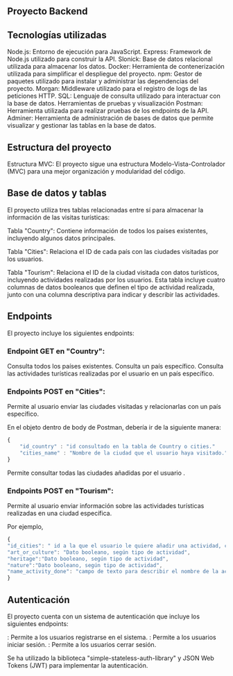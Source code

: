 ## Proyecto Backend

## Tecnologías utilizadas

Node.js: Entorno de ejecución para JavaScript.
Express: Framework de Node.js utilizado para construir la API.
Slonick: Base de datos relacional utilizada para almacenar los datos.
Docker: Herramienta de contenerización utilizada para simplificar el despliegue del proyecto.
npm: Gestor de paquetes utilizado para instalar y administrar las dependencias del proyecto.
Morgan: Middleware utilizado para el registro de logs de las peticiones HTTP.
SQL: Lenguaje de consulta utilizado para interactuar con la base de datos.
Herramientas de pruebas y visualización
Postman: Herramienta utilizada para realizar pruebas de los endpoints de la API.
Adminer: Herramienta de administración de bases de datos que permite visualizar y gestionar las tablas en la base de datos.

## Estructura del proyecto
Estructura MVC: El proyecto sigue una estructura Modelo-Vista-Controlador (MVC) para una mejor organización y modularidad del código.

## Base de datos y tablas
El proyecto utiliza tres tablas relacionadas entre sí para almacenar la información de las visitas turísticas:

Tabla "Country": Contiene información de todos los países existentes, incluyendo algunos datos principales.

Tabla "Cities": Relaciona el ID de cada país con las ciudades visitadas por los usuarios.

Tabla "Tourism": Relaciona el ID de la ciudad visitada con datos turísticos, incluyendo actividades realizadas por los usuarios. Esta tabla incluye cuatro columnas de datos booleanos que definen el tipo de actividad realizada, junto con una columna descriptiva para indicar y describir las actividades.

## Endpoints
El proyecto incluye los siguientes endpoints:

### Endpoint GET en "Country":

<!-- GET /country: --> Consulta todos los países existentes.
<!--GET /country/:country--> Consulta un país específico.
<!--GET /country/:country/activity--> Consulta las actividades turísticas realizadas por el usuario en un país específico.

### Endpoints POST en "Cities":

<!-- POST /cities --> Permite al usuario enviar las ciudades visitadas y relacionarlas con un país específico.
En el objeto dentro de body de Postman, debería ir de la siguiente manera:

```js
{
    "id_country" : "id consultado en la tabla de Country o cities." 
    "cities_name" : "Nombre de la ciudad que el usuario haya visitado." 
}
```  
<!--GET /cities/cities --> Permite consultar todas las ciudades añadidas por el usuario . 


### Endpoints POST en "Tourism":

<!--POST /tourism: --> Permite al usuario enviar información sobre las actividades turísticas realizadas en una ciudad específica.
Por ejemplo,

```js
{
"id_cities": " id a la que el usuario le quiere añadir una actividad, consultada con el get/cities/citites",
"art_or_culture": "Dato booleano, según tipo de actividad",
"heritage":"Dato booleano, según tipo de actividad",
"nature":"Dato booleano, según tipo de actividad",
"name_activity_done": "campo de texto para describir el nombre de la actividad"
}
``` 


## Autenticación
El proyecto cuenta con un sistema de autenticación que incluye los siguientes endpoints:

<!--POST /signup--> : Permite a los usuarios registrarse en el sistema.
<!--POST /signin--> : Permite a los usuarios iniciar sesión.
<!--POST /signout--> : Permite a los usuarios cerrar sesión.
Se ha utilizado la biblioteca "simple-stateless-auth-library" y JSON Web Tokens (JWT) para implementar la autenticación.
 

